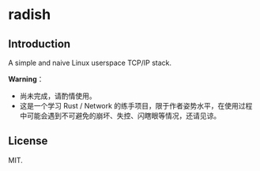 # radish

## Introduction

A simple and naive Linux userspace TCP/IP stack.

**Warning**：

- 尚未完成，请酌情使用。
- 这是一个学习 Rust / Network 的练手项目，限于作者姿势水平，在使用过程中可能会遇到不可避免的崩坏、失控、闪瞎眼等情况，还请见谅。

## License

MIT.
